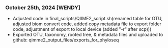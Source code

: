 ### October 25th, 2024 [WENDY]
- Adjusted code in final_scripts/QIIME2_script.sh(renamed table for OTU, adjusted biom convert code, added copy metadata file to export folder code, adjustment of export to local device (added "-r" after scp))) 
- Exported OTU, taxonomy, rooted tree, & metadata files and uploaded to github: qimme2_output_files/exports_for_phyloseq
